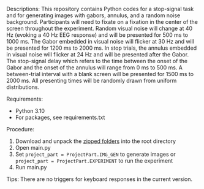 Descriptions:
This repository contains Python codes for a stop-signal task and for generating images with gabors, annulus, and a random noise background. Participants will need to fixate on a fixation in the center of the screen throughout the experiment. Random visual noise will change at 40 Hz (evoking a 40 Hz EEG response) and will be presented for 500 ms to 1000 ms. The Gabor embedded in visual noise will flicker at 30 Hz and will be presented for 1200 ms to 2000 ms. In stop trials, the annulus embedded in visual noise will flicker at 24 Hz and will be presented after the Gabor. The stop-signal delay which refers to the time between the onset of the Gabor and the onset of the annulus will range from 0 ms to 500 ms. A between-trial interval with a blank screen will be presented for 1500 ms to 2000 ms. All presenting times will be randomly drawn from uniform distributions.

Requirements:
* Python 3.10
* For packages, see requirements.txt

Procedure:
1. Download and unpack the [zipped folders](https://amsuni-my.sharepoint.com/:f:/r/personal/m_turchina_uva_nl/Documents/stop-signal-task-zips?csf=1&web=1&e=zjwXDo) into the root directory
2. Open main.py
3. Set `project_part = ProjectPart.IMG_GEN` to generate images or `project_part = ProjectPart.EXPERIMENT` to run the experiment
4. Run main.py

Tips:
There are no triggers for keyboard responses in the current version.
